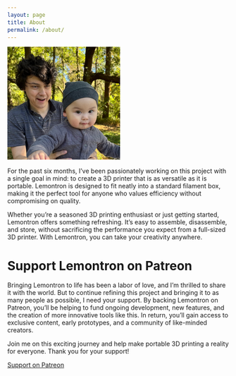 ```yaml
---
layout: page
title: About
permalink: /about/
---
```


<img src="/assets/about/james.jpg" height="256" width="256"/>

For the past six months, I’ve been passionately working on this project with a single goal in mind: to create a 3D printer that is as versatile as it is portable. Lemontron is designed to fit neatly into a standard filament box, making it the perfect tool for anyone who values efficiency without compromising on quality.

Whether you’re a seasoned 3D printing enthusiast or just getting started, Lemontron offers something refreshing. It’s easy to assemble, disassemble, and store, without sacrificing the performance you expect from a full-sized 3D printer. With Lemontron, you can take your creativity anywhere.

# Support Lemontron on Patreon

Bringing Lemontron to life has been a labor of love, and I’m thrilled to share it with the world. But to continue refining this project and bringing it to as many people as possible, I need your support. By backing Lemontron on Patreon, you’ll be helping to fund ongoing development, new features, and the creation of more innovative tools like this. In return, you’ll gain access to exclusive content, early prototypes, and a community of like-minded creators.

Join me on this exciting journey and help make portable 3D printing a reality for everyone. Thank you for your support!

<a href="https://patreon.com/Lemontron?utm_medium=unknown&utm_source=join_link&utm_campaign=creatorshare_creator&utm_content=copyLink">Support on Patreon</a>